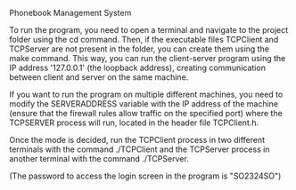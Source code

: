 Phonebook Management System

To run the program, you need to open a terminal and navigate to the project folder using the cd command. Then, if the executable files TCPClient and TCPServer are not present in the folder, you can create them using the make command. This way, you can run the client-server program using the IP address '127.0.0.1' (the loopback address), creating communication between client and server on the same machine.

If you want to run the program on multiple different machines, you need to modify the SERVERADDRESS variable with the IP address of the machine (ensure that the firewall rules allow traffic on the specified port) where the TCPSERVER process will run, located in the header file TCPClient.h.

Once the mode is decided, run the TCPClient process in two different terminals with the command ./TCPClient and the TCPServer process in another terminal with the command ./TCPServer.

(The password to access the login screen in the program is "SO2324SO")
